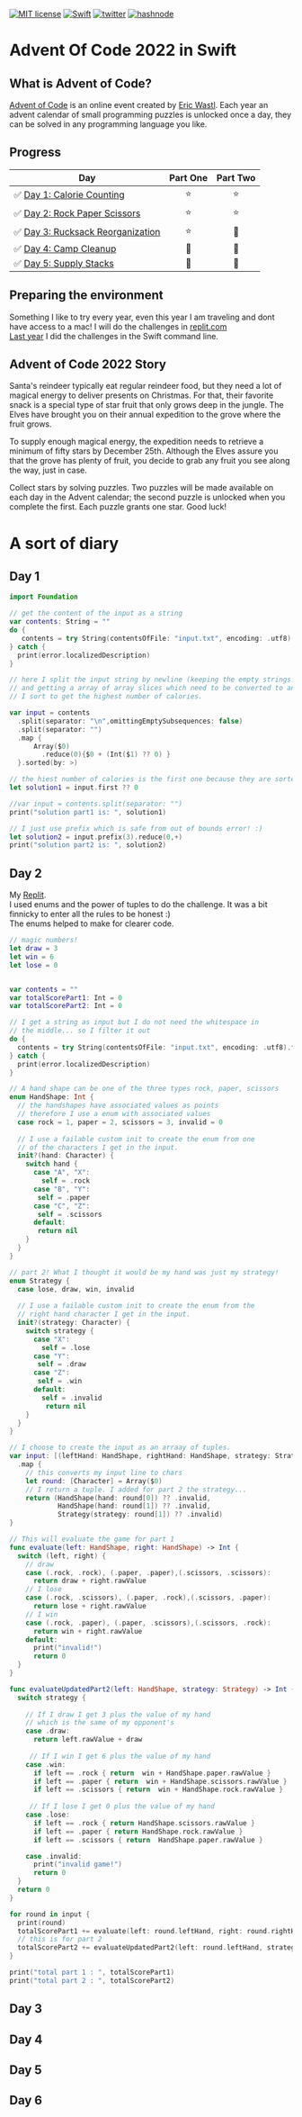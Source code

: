 
[![MIT license](https://img.shields.io/badge/License-MIT-blue.svg?style=plastic)](https://opensource.org/licenses/MIT)
[![Swift](https://img.shields.io/badge/Swift-5.7-red.svg?style=plastic&logo=Swift&logoColor=white)](https://www.swift.org/)
[![twitter](https://img.shields.io/badge/twitter-wrmultitudes-blue.svg?style=plastic&logo=twitter&logoColor=white)](https://twitter.com/wrmultitudes)
[![hashnode](https://img.shields.io/badge/hashnode-laurentbrusa-blue?style=plastic&logo=hashnode&logoColor=white)](https://laurentbrusa.hashnode.dev)

# Advent Of Code 2022 in Swift   
 
## What is Advent of Code?
[Advent of Code](http://adventofcode.com) is an online event created by [Eric Wastl](https://twitter.com/ericwastl). Each year an advent calendar of small programming puzzles is unlocked once a day, they can be solved in any programming language you like. 

## Progress
| Day  | Part One | Part Two |
|---|:---:|:---:|
| ✅ [Day 1: Calorie Counting](https://adventofcode.com/2022/day/1)|⭐️|⭐️|
| ✅ [Day 2: Rock Paper Scissors](https://adventofcode.com/2022/day/2)|⭐️|⭐️|
| ✅ [Day 3: Rucksack Reorganization](https://adventofcode.com/2022/day/3)|⭐️|🌵|
| ✅ [Day 4: Camp Cleanup](https://adventofcode.com/2022/day/4)|🌵|🌵|
| ✅ [Day 5: Supply Stacks](https://adventofcode.com/2022/day/5)|🌵|🌵|
<!--
| ✅ [Day 6: Custom Customs](https://adventofcode.com/2020/day/6)|⭐️|⭐️|
| ✅ [Day 7: Handy Haversacks](https://adventofcode.com/2020/day/7)|⭐️|⭐️|
| ✅ [Day 8: Handheld Halting](https://adventofcode.com/2020/day/8)|⭐️|⭐️|
| ✅ [Day 9: Encoding Error](https://adventofcode.com/2020/day/9)|⭐️|⭐️|
| ✅ [Day 10: Adapter Array](https://adventofcode.com/2020/day/10)|⭐️|⭐️|
| ✅ [Day 11: Seating System](https://adventofcode.com/2020/day/11)|⭐️|⭐️|
| ✅ [Day 12: Rain Risk](https://adventofcode.com/2020/day/12)|⭐️|⭐️|
| ✅ [Day 13: Shuttle Search](https://adventofcode.com/2020/day/13)|⭐️|⭐️| 
| ✅ [Day 14: Docking Data](https://adventofcode.com/2020/day/14)|⭐️|⭐️| 
| ✅ [Day 15: Rambunctious Recitation](https://adventofcode.com/2020/day/15)|⭐️|⭐️| 
| ✅ [Day 16: Ticket Translation](https://adventofcode.com/2020/day/16)|⭐️|⭐️| 
| ✅ [Day 17: Conway Cubes](https://adventofcode.com/2020/day/17)|⭐️|⭐️| 
| ✅ [Day 18: Operation Order](https://adventofcode.com/2020/day/18)|⭐️|⭐️|
| ✅ [Day 19: Monster Messages](https://adventofcode.com/2020/day/19)|⭐️|⭐️|
| ✅ [Day 20: Jurassic Jigsaw](https://adventofcode.com/2020/day/20)|🌵||
| ✅ [Day 21: Allergen Assessment ](https://adventofcode.com/2020/day/21)|⭐️|⭐️|
| ✅ [Day 22: Crab Combat](https://adventofcode.com/2020/day/22)|⭐️|⭐️|
| ✅ [Day 23: Crab Cups ](https://adventofcode.com/2020/day/23)|⭐️||
| ✅ [Day 24: Lobby Layout](https://adventofcode.com/2020/day/24)|🌵||
| ✅ [Day 25: Combo Breaker](https://adventofcode.com/2020/day/25)|🌵||

-->
## Preparing the environment
Something I like to try every year, even this year I am traveling and dont have access to a mac! 
I will do the challenges in [replit.com](https://replit.com/@multiwheel)  
[Last year](https://github.com/multitudes/AdventOfCode2021/blob/main/README.md) I did the challenges in the Swift command line.  


## Advent of Code 2022 Story

Santa's reindeer typically eat regular reindeer food, but they need a lot of magical energy to deliver presents on Christmas. For that, their favorite snack is a special type of star fruit that only grows deep in the jungle. The Elves have brought you on their annual expedition to the grove where the fruit grows.

To supply enough magical energy, the expedition needs to retrieve a minimum of fifty stars by December 25th. Although the Elves assure you that the grove has plenty of fruit, you decide to grab any fruit you see along the way, just in case.

Collect stars by solving puzzles. Two puzzles will be made available on each day in the Advent calendar; the second puzzle is unlocked when you complete the first. Each puzzle grants one star. Good luck!

# A sort of diary

## Day 1 
```swift
import Foundation

// get the content of the input as a string
var contents: String = ""
do {
   contents = try String(contentsOfFile: "input.txt", encoding: .utf8)
} catch {
  print(error.localizedDescription)
} 

// here I split the input string by newline (keeping the empty strings!) then splitting on those empty strings (!)   
// and getting a array of array slices which need to be converted to an array and then individually reduces to a sum.   
// I sort to get the highest number of calories. 

var input = contents
  .split(separator: "\n",omittingEmptySubsequences: false)
  .split(separator: "")
  .map { 
      Array($0)
        .reduce(0){$0 + (Int($1) ?? 0) }
  }.sorted(by: >)

// the hiest number of calories is the first one because they are sorted
let solution1 = input.first ?? 0

//var input = contents.split(separator: "")
print("solution part1 is: ", solution1)

// I just use prefix which is safe from out of bounds error! :) 
let solution2 = input.prefix(3).reduce(0,+) 
print("solution part2 is: ", solution2)
```

## Day 2
My [Replit](https://replit.com/@multiwheel/adventDay2#main.swift).  
I used enums and the power of tuples to do the challenge. It was a bit finnicky to enter all the rules to be honest :)   
The enums helped to make for clearer code. 

```swift
// magic numbers!
let draw = 3
let win = 6
let lose = 0


var contents = ""
var totalScorePart1: Int = 0
var totalScorePart2: Int = 0

// I get a string as input but I do not need the whitespace in 
// the middle... so I filter it out 
do {
  contents = try String(contentsOfFile: "input.txt", encoding: .utf8).filter {$0 != " "}
} catch {
  print(error.localizedDescription)
}

// A hand shape can be one of the three types rock, paper, scissors
enum HandShape: Int {
  // the handshapes have associated values as points
  // therefore I use a enum with associated values
  case rock = 1, paper = 2, scissors = 3, invalid = 0
  
  // I use a failable custom init to create the enum from one 
  // of the characters I get in the input. 
  init?(hand: Character) {
    switch hand {
      case "A", "X":
        self = .rock
      case "B", "Y":
       self = .paper
      case "C", "Z":
       self = .scissors
      default:
       return nil
    }
  }
}

// part 2! What I thought it would be my hand was just my strategy!
enum Strategy {
  case lose, draw, win, invalid
  
  // I use a failable custom init to create the enum from the 
  // right hand character I get in the input.  
  init?(strategy: Character) {
    switch strategy {
      case "X":
        self = .lose
      case "Y":
       self = .draw
      case "Z":
       self = .win
      default:
        self = .invalid
         return nil
    }
  }
}

// I choose to create the input as an arraay of tuples.
var input: [(leftHand: HandShape, rightHand: HandShape, strategy: Strategy)] = contents.split(separator: "\n", omittingEmptySubsequences: true)
  .map {
    // this converts my input line to chars
    let round: [Character] = Array($0)
    // I return a tuple. I added for part 2 the strategy... 
    return (HandShape(hand: round[0]) ?? .invalid,
            HandShape(hand: round[1]) ?? .invalid,
            Strategy(strategy: round[1]) ?? .invalid)
}

// This will evaluate the game for part 1
func evaluate(left: HandShape, right: HandShape) -> Int {
  switch (left, right) {
    // draw
    case (.rock, .rock), (.paper, .paper),(.scissors, .scissors):
      return draw + right.rawValue
    // I lose
    case (.rock, .scissors), (.paper, .rock),(.scissors, .paper):
      return lose + right.rawValue
    // I win
    case (.rock, .paper), (.paper, .scissors),(.scissors, .rock):
      return win + right.rawValue
    default:
      print("invalid!")
      return 0
  }
}

func evaluateUpdatedPart2(left: HandShape, strategy: Strategy) -> Int {
  switch strategy {
    
    // If I draw I get 3 plus the value of my hand 
    // which is the same of my opponent's
    case .draw:
      return left.rawValue + draw 
    
     // If I win I get 6 plus the value of my hand 
    case .win:
      if left == .rock { return  win + HandShape.paper.rawValue } 
      if left == .paper { return  win + HandShape.scissors.rawValue } 
      if left == .scissors { return  win + HandShape.rock.rawValue } 
    
     // If I lose I get 0 plus the value of my hand 
    case .lose:
      if left == .rock { return HandShape.scissors.rawValue } 
      if left == .paper { return HandShape.rock.rawValue } 
      if left == .scissors { return  HandShape.paper.rawValue } 

    case .invalid:
      print("invalid game!")
      return 0
  }
  return 0
}

for round in input {
  print(round)
  totalScorePart1 += evaluate(left: round.leftHand, right: round.rightHand)
  // this is for part 2
  totalScorePart2 += evaluateUpdatedPart2(left: round.leftHand, strategy: round.strategy)
}

print("total part 1 : ", totalScorePart1)
print("total part 2 : ", totalScorePart2)
```

## Day 3

## Day 4

## Day 5

## Day 6
